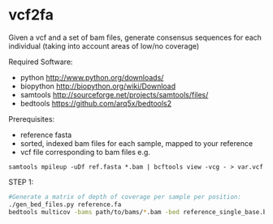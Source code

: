 vcf2fa
======

Given a vcf and a set of bam files, generate consensus sequences for each individual (taking into account areas of low/no coverage)

Required Software:
- python http://www.python.org/downloads/
- biopython http://biopython.org/wiki/Download
- samtools http://sourceforge.net/projects/samtools/files/
- bedtools https://github.com/arq5x/bedtools2


Prerequisites:
- reference fasta
- sorted, indexed bam files for each sample, mapped to your reference
- vcf file corresponding to bam files
 e.g.
```
samtools mpileup -uDf ref.fasta *.bam | bcftools view -vcg - > var.vcf
```
STEP 1:
```bash
#Generate a matrix of depth of coverage per sample per position:
./gen_bed_files.py reference.fa
bedtools multicov -bams path/to/bams/*.bam -bed reference_single_base.bed > multicov.bed
```
